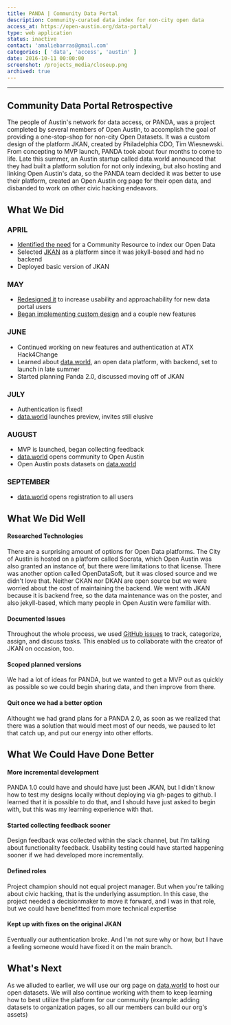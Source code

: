 ```yaml
---
title: PANDA | Community Data Portal
description: Community-curated data index for non-city open data
access_at: https://open-austin.org/data-portal/
type: web application
status: inactive
contact: 'amaliebarras@gmail.com'
categories: [ 'data', 'access', 'austin' ]
date: 2016-10-11 00:00:00
screenshot: /projects_media/closeup.png
archived: true
---
```


*****************

## Community Data Portal Retrospective

The people of Austin's network for data access, or PANDA, was a project completed by several members of Open Austin, to accomplish the goal of providing a one-stop-shop for non-city Open Datasets. It was a custom design of the platform JKAN, created by Philadelphia CDO, Tim Wiesnewski. From concepting to MVP launch, PANDA took about four months to come to life. Late this summer, an Austin startup called data.world announced that they had built a platform solution for not only indexing, but also hosting and linking Open Austin's data, so the PANDA team decided it was better to use their platform, created an Open Austin org page for their open data, and disbanded to work on other civic hacking endeavors.

## What We Did

### APRIL

* [Identified the need](https://github.com/open-austin/project-ideas/issues/66) for a Community Resource to index our Open Data
* Selected [JKAN](https://github.com/timwis/jkan-demo) as a platform since it was jekyll-based and had no backend
* Deployed basic version of JKAN

### MAY
* [Redesigned it](https://github.com/open-austin/data-portal) to increase usability and approachability for new data portal users
* [Began implementing custom design](https://github.com/open-austin/data-portal/issues) and a couple new features

### JUNE
* Continued working on new features and authentication at ATX Hack4Change
* Learned about [data.world](http://data.world), an open data platform, with backend, set to launch in late summer
* Started planning Panda 2.0, discussed moving off of JKAN

### JULY
* Authentication is fixed!
* [data.world](data.world) launches preview, invites still elusive

### AUGUST
* MVP is launched, began collecting feedback
* [data.world](http://data.world) opens community to Open Austin
* Open Austin posts datasets on [data.world](http://data.world)

### SEPTEMBER
* [data.world](http://data.world) opens registration to all users

## What We Did Well

#### Researched Technologies
There are a surprising amount of options for Open Data platforms. The City of Austin is hosted on a platform called Socrata, which Open Austin was also granted an instance of, but there were limitations to that license. There was another option called OpenDataSoft, but it was closed source and we didn't love that. Neither CKAN nor DKAN are open source but we were worried about the cost of maintaining the backend. We went with JKAN because it is backend free, so the data maintenance was on the poster, and also jekyll-based, which many people in Open Austin were familiar with.

#### Documented Issues
Throughout the whole process, we used [GitHub issues](https://github.com/open-austin/data-portal/issues/) to track, categorize, assign, and discuss tasks. This enabled us to collaborate with the creator of JKAN on occasion, too.


#### Scoped planned versions
We had a lot of ideas for PANDA, but we wanted to get a MVP out as quickly as possible so we could begin sharing data, and then improve from there.

#### Quit once we had a better option
Althought we had grand plans for a PANDA 2.0, as soon as we realized that there was a solution that would meet most of our needs, we paused to let that catch up, and put our energy into other efforts.

## What We Could Have Done Better

#### More incremental development
PANDA 1.0 could have and should have just been JKAN, but I didn't know how to test my designs locally without deploying via gh-pages to github. I learned that it is possible to do that, and I should have just asked to begin with, but this was my learning experience with that.

#### Started collecting feedback sooner
Design feedback was collected within the slack channel, but I'm talking about functionality feedback. Usability testing could have started happening sooner if we had developed more incrementally.

#### Defined roles
Project champion should not equal project manager. But when you're talking about civic hacking, that is the underlying assumption. In this case, the project needed a decisionmaker to move it forward, and I was in that role, but we could have benefitted from more technical expertise

#### Kept up with fixes on the original JKAN
Eventually our authentication broke. And I'm not sure why or how, but I have a feeling someone would have fixed it on the main branch.

## What's Next
As we alluded to earlier, we will use our org page on [data.world](http://data.world) to host our open datasets. We will also continue working with them to keep learning how to best utilize the platform for our community (example: adding datasets to organization pages, so all our members can build our org's assets)
